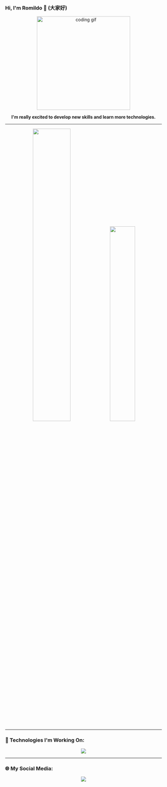 ### Hi, I'm Romildo 🤗 (大家好)

<div align="center">
  <img src="https://media0.giphy.com/media/v1.Y2lkPTc5MGI3NjExNmtncWp0MXlubThycDJpYWxzeXM0azBuamRkYnNudnpmc3Rod3FmcSZlcD12MV9pbnRlcm5hbF9naWZfYnlfaWQmY3Q9Zw/C3brYLms1bhv2/giphy.webp" width="300px" alt="coding gif"/>
</div>

<p align="center">
  <strong>I'm really excited to develop new skills and learn more technologies.</strong>
</p>

---

<div align="center">
  <img src="https://github-readme-stats-ebon-ten-19.vercel.app/api?username=boudenzin&show_icons=true&theme=transparent" width="49%"/>
  <img src="https://github-readme-stats-ebon-ten-19.vercel.app/api/top-langs/?username=boudenzin&layout=compact&theme=transparent" width="40%"/>
</div>

---

### 🧰 Technologies I'm Working On:

<div align="center">
  <img src="https://skillicons.dev/icons?i=python,java,css,git,idea,vscode,html,react,nodejs,javascript,kotlin,androidstudio,mysql,firebase,figma&perline=7" />
</div>

---

### 🌐 My Social Media:

<p align="center">
  <a href="https://www.linkedin.com/in/romildo-júnior-672594230">
    <img src="https://skillicons.dev/icons?i=linkedin"/>
  </a>
</p>
